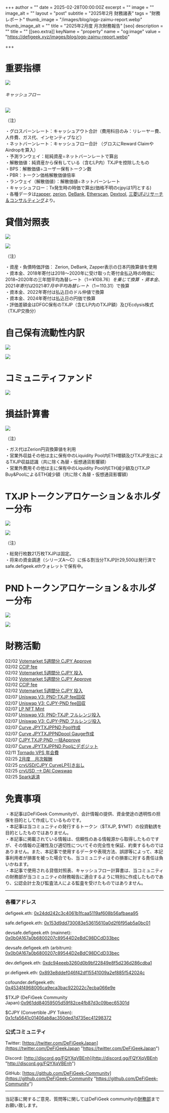 
+++
author = ""
date = 2025-02-28T00:00:00Z
excerpt = ""
image = ""
image_alt = ""
layout = "post"
subtitle = "2025年2月 財務諸表"
tags = "財務レポート"
thumb_image = "/images/blog/ogp-zaimu-report.webp"
thumb_image_alt = ""
title = "2025年2月度 月次財務報告"
[seo]
description = ""
title = ""
[[seo.extra]]
keyName = "property"
name = "og:image"
value = "https://defigeek.xyz/images/blog/ogp-zaimu-report.webp"

+++

# 重要指標

![](/images/blog/25024.png)

###### キャッシュフロー

![](/images/blog/250212.png)


（注）

・グロスバーンレート：キャッシュアウト合計（費用科目のみ：リレーヤー費、人件費、ガス代、インセンティブなど）\
・ネットバーンレート：キャッシュフロー合計 （グロスにReward ClaimやAirdropを算入）\
・予測ランウェイ：総純資産÷ネットバーンレートで算出\
・解散価値：純資産から保有している（含むLP内）TXJPを控除したもの\
・BPS：解散価値÷ユーザー保有トークン数\
・PBR：トークン価格解散価値倍率\
・ランウェイ（解散価値）：解散価値÷ネットバーンレート\
・キャッシュフロー：Tx発生時の時価で算出(価格不明のcjpyは1円とする)\
・各種データは[zapper](https://t.co/lzLYnn8VGj?amp=1), [zerion](https://app.zerion.io/), [DeBank](https://debank.com/), [Etherscan](https://etherscan.io/), [Dextool](https://www.dextools.io/app/ether/pair-explorer/0xa9166690c35d900a57d2ec132c58291bc0678944), [三菱UFJリサーチ＆コンサルティング](http://www.murc-kawasesouba.jp/fx/lastmonth.php)より。

#

# 貸借対照表

![](/images/blog/25021.png)

![](/images/blog/25028.png)

（注）

・資産・負債時価評価： Zerion, DeBank, Zapper表示の日本円換算値を使用\
・資本金、2018年寄付は2018～2020年に受け取った寄付金払込時の時価に2018~2020年の三年間平均為替レート（$1＝¥108.76）を乗じて換算\
・資本金、2021年寄付は2021年7月中平均為替レート（$1＝110.31）で換算\
・資本金、2022年寄付は払込日のドル仲値で換算\
・資本金、2024年寄付は払込日の円価で換算\
・評価差額金はDFGC保有のTXJP（含むLP内のTXJP額）及びEcdysis株式（TXJP交換分）  

#

# 自己保有流動性内訳

![](/images/blog/25026.png)

![](/images/blog/25029.png)

#

# コミュニティファンド

![](/images/blog/25027.png)

#

# 損益計算書

![](/images/blog/25022.png)

（注）

・ガス代はZerion円貨換算値を利用\
・営業外収益その他は主に保有中のLiquidity Pool内ETH増額及びTXJP支出によるTXJP収益認識（共に除く為替・仮想通貨影響額）\
・営業外費用その他は主に保有中のLiquidity Pool内ETH減少額及びTXJP Buy\&PoolによるETH減少額（共に除く為替・仮想通貨影響額）

#

# TXJPトークンアロケーション＆ホルダー分布

![](/images/blog/25023.png)

![](/images/blog/25025.png)


（注）

・総発行枚数21万枚TXJPは固定。\
・将来の資金調達（シリーズA～C）に係る割当分TXJP計29,500は発行済でsafe.defigeek.ethウォレットで保有中。

#

# PNDトークンアロケーション＆ホルダー分布

![](/images/blog/250210.png)

![](/images/blog/250211.png)

#

# 財務活動

02/02	[Votemarket 5週間分 CJPY Approve](https://etherscan.io/tx/0xda8b2f9373f2c94013bb086760938c8b0dde2369a2805711eeeb2a33ace3ff0c)  
02/02	[CCIP fee](https://etherscan.io/tx/0x46920f0fc952d967d54f53038ea2e59cb38df46651fa8968f5b1ef6f8b4cfd67)  
02/02	[Votemarket 5週間分 CJPY 投入](https://etherscan.io/tx/0x46920f0fc952d967d54f53038ea2e59cb38df46651fa8968f5b1ef6f8b4cfd67)  
02/02	[Votemarket 5週間分 CJPY Approve](https://etherscan.io/tx/0x1cf8ba62f7579b2beb9f6189a77c3dcc130eb41fe8c1a38e6b8195682c0f10b0)  
02/02	[CCIP fee](https://etherscan.io/tx/0x54ac7dc0b49ac8796dee36f0e28343a4e31e25a2773c5953e44a88defb52af1c)  
02/02	[Votemarket 5週間分 CJPY 投入](https://etherscan.io/tx/0x54ac7dc0b49ac8796dee36f0e28343a4e31e25a2773c5953e44a88defb52af1c)  
02/07	[Uniswap V3: PND-TXJP fee回収](https://etherscan.io/tx/0x15dc1f2c65a5f1b7599af08c20f09d597ce9662840e72adae70f8eac2ca14c1d)  
02/07	[Uniswap V3: CJPY-PND fee回収](https://etherscan.io/tx/0x15dc1f2c65a5f1b7599af08c20f09d597ce9662840e72adae70f8eac2ca14c1d)  
02/07	[LP NFT Mint](https://etherscan.io/tx/0x4bf1666864c52217d39737ad123e14d683e2c303c6b1deaf401d7cbb9f857687)  
02/07	[Uniswap V3: PND-TXJP フルレンジ投入](https://etherscan.io/tx/0x4bf1666864c52217d39737ad123e14d683e2c303c6b1deaf401d7cbb9f857687)  
02/07	[Uniswap V3: CJPY-PND フルレンジ投入](https://etherscan.io/tx/0x4bf1666864c52217d39737ad123e14d683e2c303c6b1deaf401d7cbb9f857687)  
02/07	[Curve JPYTXJPPND Pool作成](https://etherscan.io/tx/0x72a400902120afa5ac70de673a017b1bcde4b32962f7ea31c3d5e691e1679c34)  
02/07	[Curve JPYTXJPPNDpool Gauge作成](https://etherscan.io/tx/0x98dd21ca401a7430d5d1dfb4862900114291bd856d919d1706b45cac7f94360f)  
02/07	[CJPY,TXJP,PND 一括Approve](https://etherscan.io/tx/0xcad4c5055d88dc375c501f716a4ebc0c8bc07f5694aea330ddd5d482133a7d5b)  
02/07	[Curve JPYTXJPPND Poolにデポジット](https://etherscan.io/tx/0xe015808f6858f3e308cddff56ca09fb0559bb8b46b427f478246e96c216f2b72)  
02/11	[Tornado VPS 年会費](https://etherscan.io/tx/0xc8d4fbf00e7266f08022a8f238e83b920c668bd10b4843be91839d910ffc4b66)  
02/25	[2月度　月次報酬](https://etherscan.io/tx/0xbb609324e95d414136a80860d4799e4a4bf34467c303e9d04c8f071deaea9422)  
02/25	[crvUSD/CJPY CurveLP引き出し](https://etherscan.io/tx/0xefb3dab2d1ab9390ade2d3e40db2eefe51e90df1a8bee7c5642511c141b3a2a4)  
02/25	[crvUSD --> DAI Cowswap](https://etherscan.io/tx/0xc5a57cac42220ab6eaf8a83016391fe51a0ddd9acfe88c32de1f5330ec2c7b04)  
02/25	[Spark返済](https://etherscan.io/tx/0xbbd342a945d16c9001808e028c9cbc8dc6b950f3bebd17715add3f1d19e01503)  

# 免責事項

・本記事はDeFiGeek Communityが、会計情報の提供、資金使途の透明性の担保を目的として作成しているものです。\
・本記事は当コミュニティの発行するトークン（$TXJP, $YMT）の投資勧誘を目的としたものではありません。\
・本記事に掲載されている情報は、信頼性のある情報源から取得したものですが、その情報の正確性及び適切性についてその完全性を保証、約束するものではありません。また、本記事で使用するデータや表現方法、誤謬等によって、本記事利用者が損害を被った場合でも、当コミュニティはその損害に対する責任は負いかねます。\
・本記事で使用される貸借対照表、キャッシュフロー計算書は、当コミュニティの財務部が当コミュニティの財務報告に適合するように特別に作成したものであり、公認会計士及び監査法人による監査を受けたものではありません。

---

### 各種アドレス

defigeek.eth: [0x24dd242c3c4061b1fcaa5119af608b56afbaea95](https://etherscan.io/address/0x24dd242c3c4061b1fcaa5119af608b56afbaea95)

safe.defigeek.eth: [0x153d9dd730083e53615610a0d2f6f95ab5a0bc01](https://etherscan.io/address/0x153d9dd730083e53615610a0d2f6f95ab5a0bc01)

devsafe.defigeek.eth (mainnet): [0x0b0A167a0b6800207c89544D2eBdC98DCdD33bec](https://etherscan.io/address/0x0b0A167a0b6800207c89544D2eBdC98DCdD33bec)

devsafe.defigeek.eth (arbitrum): [0x0b0A167a0b6800207c89544D2eBdC98DCdD33bec](https://arbiscan.io/address/0x0b0A167a0b6800207c89544D2eBdC98DCdD33bec)

dev.defigeek.eth: [0xdc94eeeb3260d0b9bf22849e8f5d236d286cdba1](https://etherscan.io/address/0xdc94eeeb3260d0b9bf22849e8f5d236d286cdba1)

pr.defigeek.eth: [0x893e8ddef046f42df15541009a2ef885f542024c](https://etherscan.io/address/0x893e8ddef046f42df15541009a2ef885f542024c)

cofounder.defigeek.eth: [0x4534f4968006ca9eca3bac922022c7ecba066e9e](https://etherscan.io/address/0x4534f4968006ca9eca3bac922022c7ecba066e9e)

$TXJP (DeFiGeek Community Japan):[0x961dd84059505d59f82ce4fb87d3c09bec65301d](https://etherscan.io/token/0x961dd84059505d59f82ce4fb87d3c09bec65301d)

$CJPY (Convertible JPY Token): [0x1cfa5641c01406ab8ac350ded7d735ec41298372](https://etherscan.io/token/0x1cfa5641c01406ab8ac350ded7d735ec41298372)

### 公式コミュニティ

Twitter: [https://twitter.com/DeFiGeekJapan](https://twitter.com/DeFiGeekJapan "https://twitter.com/DeFiGeekJapan")

Discord: [http://discord.gg/FQYXqVBEnh](http://discord.gg/FQYXqVBEnh "http://discord.gg/FQYXqVBEnh")

GitHub: [https://github.com/DeFiGeek-Community](https://github.com/DeFiGeek-Community "https://github.com/DeFiGeek-Community")

---

当記事に関するご意見、質問等に関してはDeFiGeek communityの[財務部](https://discord.gg/CkM2cyTz8N)までお願い致します。

